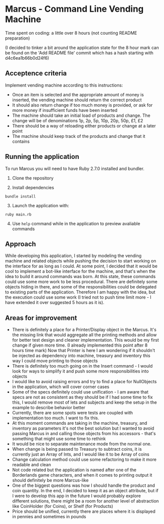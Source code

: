 # Marcus - Command Line Vending Machine

Time spent on coding: a little over 8 hours (not counting README preparation)

(I decided to tinker a bit around the application state for the 8 hour mark can be found on the 'Add README file' commit
which has a hash starting with d4c6ea1b66b0d24f6)

## Acceptence criteria

Implement vending machine according to this instructions:

- Once an item is selected and the appropriate amount of money is inserted, the vending machine should return the correct product
- It should also return change if too much money is provided, or ask for more money if insufficient funds have been inserted
- The machine should take an initial load of products and change. The change will be of denominations 1p, 2p, 5p, 10p, 20p, 50p, £1, £2
- There should be a way of reloading either products or change at a later point
- The machine should keep track of the products and change that it contains

## Running the application

To run Marcus you will need to have Ruby 2.7.0 installed and bundler.
1. Clone the repository

2. Install dependencies

```
bundle install
```

3. Launch the application with:

```
ruby main.rb
```

4. Use `help` command while in the application to preview avaliable commands

## Approach

While developing this application, I started by modeling the vending machine and related objects while pushing the decision
to start working on the interface for as long as I could. At some point, I decided that it would be cool to implement
a bot-like interface for the machine, and that's when the idea to build it around commands was born. At this state, these
commands could use some more work to be less procedural. There are definitely some objects hiding in there, and some of
the responsibilities could be delegated to existing parts of the application. Therefore I am happy with the idea, but
the execution could use some work (I tried not to push time limit more - I have extended it over suggested 5 hours as it is).

## Areas for improvement


- There is definitely a place for a Printer/Display object in the Marcus. It's the missing link that would aggregate all the printing methods and allow for better test design and cleaner implementation. This would be my first change if given more time.
  (I already implemented this point after 8 hours time mark)
  Now that Printer is here I am wondering if it shouldn't be injected as dependency into machine, treasury and inventory
  this way I could move printing to those objects
- There is definitely too much going on in the Insert command - I would look for ways to simplify it and push some more responsibilities into objects
- I would like to avoid raising errors and try to find a place for NullObjects in the application, which will cover corner cases
- Some of the specs definitely could use unification - I am aware that specs are not as consistent as they should be if I had some time to fix this, I would remove most of lets and subjects and keep the setup in the example to describe behavior better
- Currently, there are some spots were tests are coupled with implementation too much. I want to fix this.
- At this moment commands are taking in the machine, treasury, and inventory as parameters it's not the best solution
  but I wanted to avoid passing Marcus in and calling those objects from his accessors - that's something that might use
  some time to rethink
- It would be nice to separate maintenance mode from the normal one.
- When change is being passed to Treasury to subtract coins, it is currently just an Array of Ints, and I would like it to be Array of coins
- Change calculation method could use some refactoring to make it more readable and clean
- Not code related but the application is named after one of the Borderlands game characters, and when it comes to printing output it should definitely be more Marcus-like
- One of the biggest questions was how I should handle the product and coin quantity. In the end, I decided to keep it as an object attribute, but if I were to develop this app in the future I would probably explore different solutions, there might be a room for another level of abstraction like CoinHolder (for Coins), or Shelf (for Products)
- Price should be unified, currently there are places where it is displayed in pennies and sometimes in pounds
